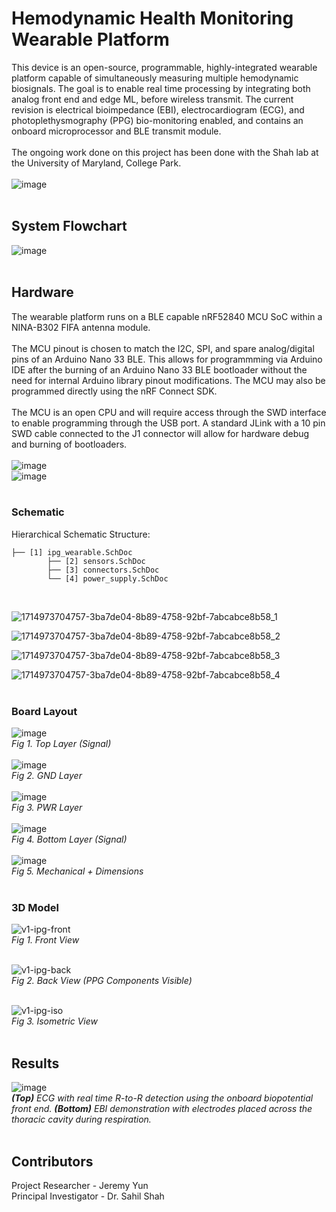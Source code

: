# Hemodynamic Health Monitoring Wearable Platform
This device is an open-source, programmable, highly-integrated wearable platform capable of simultaneously measuring multiple hemodynamic biosignals. The goal is to enable real time processing by integrating both analog front end and edge ML, before wireless transmit. The current revision is electrical bioimpedance (EBI), electrocardiogram (ECG), and photoplethysmography (PPG) bio-monitoring enabled, and contains an onboard microprocessor and BLE transmit module.
<br><br>
The ongoing work done on this project has been done with the Shah lab at the University of Maryland, College Park.
<br><br>
![image](https://github.com/JermYeWorm/Hemodynamic-Monitoring-Wearable/assets/113321384/a1fd0d2d-41c1-4abf-bccf-92a026fa436c)
<br><br>


## System Flowchart
![image](https://github.com/JermYeWorm/Hemodynamic-Monitoring-Wearable/assets/113321384/130fc2e2-656f-4bfe-95c9-b60f719724cd)
<br><br>

## Hardware
The wearable platform runs on a BLE capable nRF52840 MCU SoC within a NINA-B302 FIFA antenna module. 
<br><br>
The MCU pinout is chosen to match the I2C, SPI, and spare analog/digital pins of an Arduino Nano 33 BLE. This allows for programmming via Arduino IDE after the burning of an Arduino Nano 33 BLE bootloader without the need for internal Arduino library pinout modifications. The MCU may also be programmed directly using the nRF Connect SDK.
<br><br>
The MCU is an open CPU and will require access through the SWD interface to enable programming through the USB port. A standard JLink with a 10 pin SWD cable connected to the J1 connector will allow for hardware debug and burning of bootloaders. 
<br><br>
![image](https://github.com/JermYeWorm/Hemodynamic-Monitoring-Wearable/assets/113321384/dd65ab83-1b07-4aad-ad64-3bf811d65519)
<br>
![image](https://github.com/JermYeWorm/Hemodynamic-Monitoring-Wearable/assets/113321384/3e39affa-d2bf-464c-91aa-b6333be164a8)
<br><br>

### Schematic
Hierarchical Schematic Structure:<br>
```
├── [1] ipg_wearable.SchDoc
        ├── [2] sensors.SchDoc
        ├── [3] connectors.SchDoc
        └── [4] power_supply.SchDoc
```
<br>

![1714973704757-3ba7de04-8b89-4758-92bf-7abcabce8b58_1](https://github.com/JermYeWorm/IPG-Wearable/assets/113321384/26b00149-5dd8-4226-9bc7-3e8e0e4e1620)
<br>

![1714973704757-3ba7de04-8b89-4758-92bf-7abcabce8b58_2](https://github.com/JermYeWorm/IPG-Wearable/assets/113321384/29d9bdce-02a3-41f3-9d10-136f45512d3f)
<br>

![1714973704757-3ba7de04-8b89-4758-92bf-7abcabce8b58_3](https://github.com/JermYeWorm/IPG-Wearable/assets/113321384/1b167fc5-132d-4a4d-93b4-5fcd07ea8abc)
<br>

![1714973704757-3ba7de04-8b89-4758-92bf-7abcabce8b58_4](https://github.com/JermYeWorm/IPG-Wearable/assets/113321384/7d4a8488-626c-43fd-980a-48f274413e8d)
<br><br>

### Board Layout
![image](https://github.com/JermYeWorm/IPG-Wearable/assets/113321384/0f92435f-ac0c-421e-9a39-34618c8f7516)
<br>_Fig 1. Top Layer (Signal)_<br><br>
![image](https://github.com/JermYeWorm/IPG-Wearable/assets/113321384/dd254d63-ee3c-4daf-88ca-807670cd68d3)
<br>_Fig 2. GND Layer_<br><br>
![image](https://github.com/JermYeWorm/IPG-Wearable/assets/113321384/f3cc15ef-bf16-436c-a69f-bfac4d7dbc25)
<br>_Fig 3. PWR Layer_<br><br>
![image](https://github.com/JermYeWorm/IPG-Wearable/assets/113321384/ee679546-e9ff-4c30-8e5e-7ae01409f6f2)
<br>_Fig 4. Bottom Layer (Signal)_<br><br>
![image](https://github.com/JermYeWorm/IPG-Wearable/assets/113321384/156e53fa-7c06-43ac-8e4b-818b9fdacad8)
<br>_Fig 5. Mechanical + Dimensions_<br><br>

### 3D Model
![v1-ipg-front](https://github.com/JermYeWorm/IPG-Wearable/assets/113321384/1760f4b1-e788-44fd-8f6d-9f1e72aecd05)
<br>_Fig 1. Front View_<br><br>

![v1-ipg-back](https://github.com/JermYeWorm/IPG-Wearable/assets/113321384/80fedf3b-ca3c-44aa-97c2-3347b09528e7)
<br>_Fig 2. Back View (PPG Components Visible)_<br><br>

![v1-ipg-iso](https://github.com/JermYeWorm/IPG-Wearable/assets/113321384/b7dc9d76-87b1-4f1e-a144-0eb8fcd5f38e)
<br>_Fig 3. Isometric View_<br><br>

## Results
![image](https://github.com/JermYeWorm/Hemodynamic-Monitoring-Wearable/assets/113321384/b50f7639-02fb-437b-94dd-70625aa3efa6)
<br>_**(Top)** ECG with real time R-to-R detection using the onboard biopotential front end. **(Bottom)** EBI demonstration with electrodes placed across the thoracic cavity during respiration._<br><br>

## Contributors
Project Researcher - Jeremy Yun
<br>
Principal Investigator - Dr. Sahil Shah
<br>
